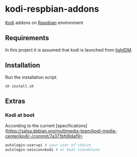 # kodi-respbian-addons
[Kodi](https://kodi.wiki/view/HOW-TO:Install_Kodi_on_Raspberry_Pi) addons on [Raspbian](https://www.raspberrypi.com/software/) environment

## Requirements
In this project it is assumed that kodi is launched from [lightDM](https://it.wikipedia.org/wiki/LightDM).

## Installation

Run the installation script.

```
sh install.sh
```

## Extras

### Kodi at boot
According to the current [specifications](https://salsa.debian.org/multimedia-team/kodi-media-center/kodi/-/commit/7a371bfd9daf9>

```bash
autologin-user=pi # your user of choice
autologin-session=kodi # or kodi-standalone
```
